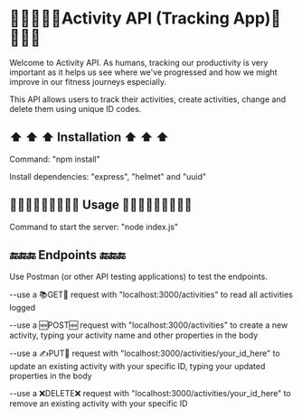 
# 🏊‍♀️🏋🏾‍♀️Activity API (Tracking App)🤺⛹🏾‍♀️

Welcome to Activity API. As humans, tracking our productivity is very important as it helps us see where we've progressed and how we might improve in our fitness journeys especially. 

This API allows users to track their activities, create activities, change and delete them using unique ID codes.



## ⬆️ ⬆️ ⬆️ Installation ⬆️ ⬆️ ⬆️

Command: "npm install"

Install dependencies:
"express", "helmet" and "uuid"

## 👩🏽‍💻🧑🏼‍💻👩🏻‍💻 Usage 👩🏽‍💻🧑🏼‍💻👩🏻‍💻

Command to start the server: 
"node index.js"


## 🔚🔚🔚 Endpoints 🔚🔚🔚

Use Postman (or other API testing applications) to test the endpoints.

--use a 📚GET📖 request with "localhost:3000/activities" to read all activities logged

--use a 🆕POST🆕 request with "localhost:3000/activities" to create a new activity, typing your activity name and other properties in the body

--use a ✍️PUT📝 request with "localhost:3000/activities/your_id_here" to update an existing activity with your specific ID, typing your updated properties in the body

--use a ❌DELETE❌ request with "localhost:3000/activities/your_id_here" to remove an existing activity with your specific ID